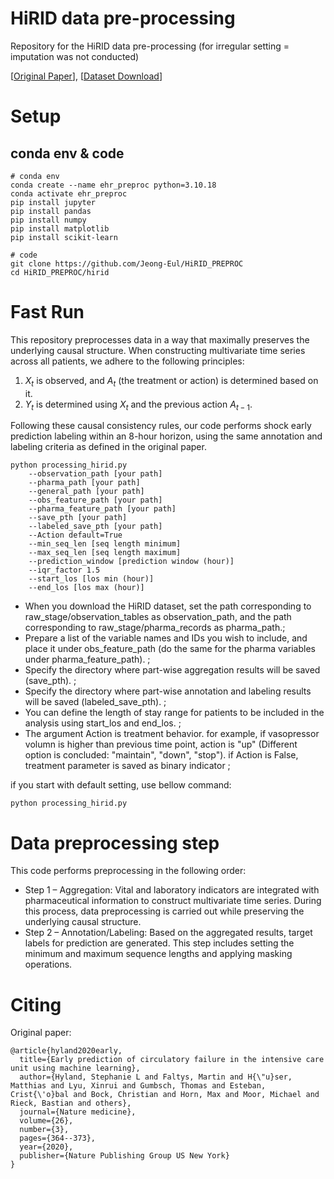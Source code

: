 # HiRID data pre-processing

Repository for the HiRID data pre-processing (for irregular setting = imputation was not conducted)

[[Original Paper](https://www.nature.com/articles/s41591-020-0789-4)], [[Dataset Download](https://physionet.org/content/hirid/1.1.1/)]

# Setup

## conda env & code

```
# conda env
conda create --name ehr_preproc python=3.10.18
conda activate ehr_preproc
pip install jupyter
pip install pandas 
pip install numpy 
pip install matplotlib 
pip install scikit-learn

# code
git clone https://github.com/Jeong-Eul/HiRID_PREPROC
cd HiRID_PREPROC/hirid
```


# Fast Run

This repository preprocesses data in a way that maximally preserves the underlying causal structure.
When constructing multivariate time series across all patients, we adhere to the following principles:

1. $X_t$ is observed, and $A_t$ (the treatment or action) is determined based on it.
2. $Y_t$ is determined using $X_t$ and the previous action $A_{t-1}$.

Following these causal consistency rules, our code performs shock early prediction labeling within an 8-hour horizon, using the same annotation and labeling criteria as defined in the original paper.

```
python processing_hirid.py 
    --observation_path [your path] 
    --pharma_path [your path] 
    --general_path [your path] 
    --obs_feature_path [your path] 
    --pharma_feature_path [your path]
    --save_pth [your path]
    --labeled_save_pth [your path] 
    --Action default=True  
    --min_seq_len [seq length minimum] 
    --max_seq_len [seq length maximum] 
    --prediction_window [prediction window (hour)]
    --iqr_factor 1.5 
    --start_los [los min (hour)] 
    --end_los [los max (hour)]
```

- When you download the HiRID dataset, set the path corresponding to raw_stage/observation_tables as observation_path, and the path corresponding to raw_stage/pharma_records as pharma_path.;
- Prepare a list of the variable names and IDs you wish to include, and place it under obs_feature_path (do the same for the pharma variables under pharma_feature_path). ;
- Specify the directory where part-wise aggregation results will be saved (save_pth). ;
- Specify the directory where part-wise annotation and labeling results will be saved (labeled_save_pth). ;
- You can define the length of stay range for patients to be included in the analysis using start_los and end_los.  ;
- The argument Action is treatment behavior. for example, if vasopressor volumn is higher than previous time point, action is "up" (Different option is concluded: "maintain", "down", "stop"). if Action is False, treatment parameter is saved as binary indicator  ;

if you start with default setting, use bellow command:

```
python processing_hirid.py
```

# Data preprocessing step

This code performs preprocessing in the following order:
- Step 1 – Aggregation: Vital and laboratory indicators are integrated with pharmaceutical information to construct multivariate time series. During this process, data preprocessing is carried out while preserving the underlying causal structure.
- Step 2 – Annotation/Labeling: Based on the aggregated results, target labels for prediction are generated. This step includes setting the minimum and maximum sequence lengths and applying masking operations.


# Citing

Original paper:

```
@article{hyland2020early,
  title={Early prediction of circulatory failure in the intensive care unit using machine learning},
  author={Hyland, Stephanie L and Faltys, Martin and H{\"u}ser, Matthias and Lyu, Xinrui and Gumbsch, Thomas and Esteban, Crist{\'o}bal and Bock, Christian and Horn, Max and Moor, Michael and Rieck, Bastian and others},
  journal={Nature medicine},
  volume={26},
  number={3},
  pages={364--373},
  year={2020},
  publisher={Nature Publishing Group US New York}
}
```

